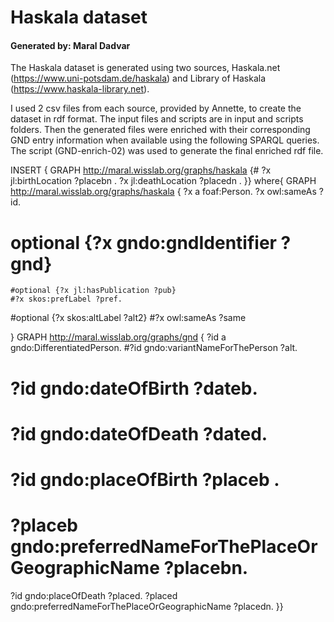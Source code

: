 # Haskala dataset 

#### Generated by: Maral Dadvar


The Haskala dataset is generated using two sources, Haskala.net (https://www.uni-potsdam.de/haskala) and Library of Haskala (https://www.haskala-library.net). 
 
I used 2 csv files from each source, provided by Annette, to create the dataset in rdf format. The input files and scripts are in input and scripts folders. 
Then the generated files were enriched with their corresponding GND entry information when available using the following SPARQL queries. The script (GND-enrich-02) was used to generate the final enriched rdf file. 


INSERT
{ GRAPH <http://maral.wisslab.org/graphs/haskala>
  {# ?x jl:birthLocation ?placebn .
  ?x jl:deathLocation ?placedn .
  }}
where{
  GRAPH <http://maral.wisslab.org/graphs/haskala> {
    ?x a foaf:Person.
    ?x owl:sameAs ?id.
   # optional {?x gndo:gndIdentifier ?gnd}
    #optional {?x jl:hasPublication ?pub}
    #?x skos:prefLabel ?pref.
   #optional {?x skos:altLabel ?alt2}
   #?x owl:sameAs ?same

   }
  GRAPH <http://maral.wisslab.org/graphs/gnd>  {
    ?id a gndo:DifferentiatedPerson.
   #?id gndo:variantNameForThePerson ?alt.
  # ?id gndo:dateOfBirth ?dateb.
  # ?id gndo:dateOfDeath ?dated.
  # ?id gndo:placeOfBirth ?placeb .
  # ?placeb gndo:preferredNameForThePlaceOrGeographicName ?placebn.
  ?id gndo:placeOfDeath ?placed.
  ?placed gndo:preferredNameForThePlaceOrGeographicName ?placedn. 
  }}




